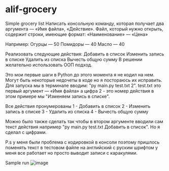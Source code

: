 # alif-grocery
Simple grocery list
Написать консольную команду, которая получает два аргумента — «Имя файла», «Действие».
Файл, который нужно открыть, содержит строки, имеющие формат: «Наименование» — «Цена»

Например:
Огурцы — 50
Помидоры — 40
Масло — 40

Реализовать следующие действия:
Добавить в список
Изменить запись в списке
Удалить из списка
Вычесть общую сумму
В решении желательно использовать ООП подход.


Это мои первые шаги в Python до этого момента я не кодил на нем. Могут быть некоторые недочеты в коде но я постораюсь их исправить. 
Для запуска мы в терминале вводим: "py main.py test.txt 2". test.txt это первый аргумент — «Имя файла» а цифра 2 - это номер действия в этом примере мы "Изменяем запись в списке". 

Все действия пронумерованы 
1 - Добавить в список
2 - Изменить запись в списке
3 - Удалить из списка
4 - Вычесть общую сумму 

Можно было также сделать так чтобы в втором аргументе вводили сам текст действия например "py main.py test.txt Добавить в список". Но я сделал с цифрами. 

P.s у меня были  проблема с кодировкой в консоли поэтому пришлось поменять текст в тестовом файле на английский с руским шрифтом у меня все работает но просто выводит записи с каракулями. 



Sample run 
![image](https://user-images.githubusercontent.com/98253476/175763830-d513d822-42af-4e0b-b1ee-561605383996.png)

